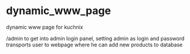 # dynamic_www_page
dynamic www page for kuchnix

/admin to get into admin login panel, setting admin as login and password transports user to webpage where he can add new products to database
